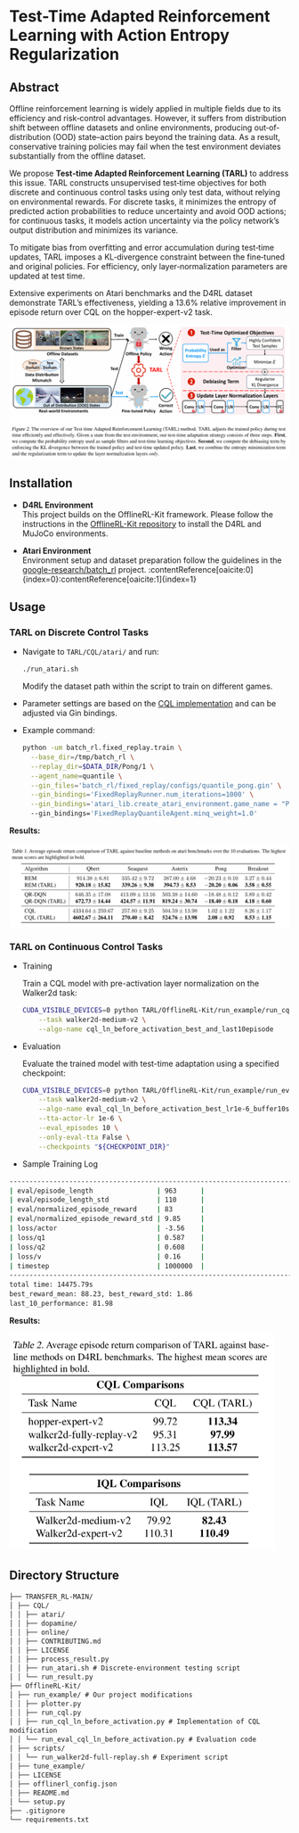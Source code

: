 # Test-Time Adapted Reinforcement Learning with Action Entropy Regularization

## Abstract

Offline reinforcement learning is widely applied in multiple fields due to its efficiency and risk‐control advantages. However, it suffers from distribution shift between offline datasets and online environments, producing out‐of‐distribution (OOD) state–action pairs beyond the training data. As a result, conservative training policies may fail when the test environment deviates substantially from the offline dataset.

We propose **Test‐time Adapted Reinforcement Learning (TARL)** to address this issue. TARL constructs unsupervised test‐time objectives for both discrete and continuous control tasks using only test data, without relying on environmental rewards. For discrete tasks, it minimizes the entropy of predicted action probabilities to reduce uncertainty and avoid OOD actions; for continuous tasks, it models action uncertainty via the policy network’s output distribution and minimizes its variance.

To mitigate bias from overfitting and error accumulation during test‐time updates, TARL imposes a KL‐divergence constraint between the fine‐tuned and original policies. For efficiency, only layer‐normalization parameters are updated at test time.

Extensive experiments on Atari benchmarks and the D4RL dataset demonstrate TARL’s effectiveness, yielding a 13.6% relative improvement in episode return over CQL on the hopper-expert-v2 task.

![image-20250515201733637](images/image-20250515201733637.png)

## Installation

- **D4RL Environment**  
  This project builds on the OfflineRL-Kit framework. Please follow the instructions in the [OfflineRL-Kit repository](https://github.com/yihaosun1124/OfflineRL-Kit/tree/main) to install the D4RL and MuJoCo environments. 

- **Atari Environment**  
  Environment setup and dataset preparation follow the guidelines in the [google-research/batch_rl](https://github.com/google-research/batch_rl) project. :contentReference[oaicite:0]{index=0}:contentReference[oaicite:1]{index=1}

## Usage

### TARL on Discrete Control Tasks
- Navigate to `TARL/CQL/atari/` and run:  
  ```bash
  ./run_atari.sh
  ```

  Modify the dataset path within the script to train on different games.
- Parameter settings are based on the [CQL implementation](https://github.com/aviralkumar2907/CQL) and can be adjusted via Gin bindings.
- Example command:

  ```bash
  python -um batch_rl.fixed_replay.train \
    --base_dir=/tmp/batch_rl \
    --replay_dir=$DATA_DIR/Pong/1 \
    --agent_name=quantile \
    --gin_files='batch_rl/fixed_replay/configs/quantile_pong.gin' \
    --gin_bindings='FixedReplayRunner.num_iterations=1000' \
    --gin_bindings='atari_lib.create_atari_environment.game_name = "Pong"'
    --gin_bindings='FixedReplayQuantileAgent.minq_weight=1.0'
  ```

**Results:**

![image-20250515191658748](images/image-20250515191658748.png)

### TARL on Continuous Control Tasks

- Training 
  
  Train a CQL model with pre-activation layer normalization on the Walker2d task:
  
  ```bash
  CUDA_VISIBLE_DEVICES=0 python TARL/OfflineRL-Kit/run_example/run_cql_ln_before_activation.py \
      --task walker2d-medium-v2 \
      --algo-name cql_ln_before_activation_best_and_last10episode
  ```
  
- Evaluation 

  Evaluate the trained model with test-time adaptation using a specified checkpoint:
  ```bash
  CUDA_VISIBLE_DEVICES=0 python TARL/OfflineRL-Kit/run_example/run_eval_cql_ln_before_activation.py \
      --task walker2d-medium-v2 \
      --algo-name eval_cql_ln_before_activation_best_lr1e-6_buffer10sample1 \
      --tta-actor-lr 1e-6 \
      --eval_episodes 10 \
      --only-eval-tta False \
      --checkpoints "${CHECKPOINT_DIR}"
  ```

- Sample Training Log

```bash
----------------------------------------------------------------------------------
| eval/episode_length                | 963      |
| eval/episode_length_std            | 110      |
| eval/normalized_episode_reward     | 83       |
| eval/normalized_episode_reward_std | 9.85     |
| loss/actor                         | -3.56    |
| loss/q1                            | 0.587    |
| loss/q2                            | 0.608    |
| loss/v                             | 0.16     |
| timestep                           | 1000000  |
----------------------------------------------------------------------------------
total time: 14475.79s
best_reward_mean: 88.23, best_reward_std: 1.86
last_10_performance: 81.98
```
**Results:**

<img src="images/image-20250515202427217.png" alt="image-20250515202427217" style="zoom:50%;" />

## Directory Structure
```
├── TRANSFER_RL-MAIN/
│ ├── CQL/
│ │ ├── atari/
│ │ ├── dopamine/
│ │ ├── online/
│ │ ├── CONTRIBUTING.md
│ │ ├── LICENSE
│ │ ├── process_result.py
│ │ ├── run_atari.sh # Discrete-environment testing script
│ │ └── run_result.py
├── OfflineRL-Kit/
│ ├── run_example/ # Our project modifications
│ │ ├── plotter.py
│ │ ├── run_cql.py
│ │ ├── run_cql_ln_before_activation.py # Implementation of CQL modification
│ │ └── run_eval_cql_ln_before_activation.py # Evaluation code
│ ├── scripts/
│ │ └── run_walker2d-full-replay.sh # Experiment script
│ ├── tune_example/
│ ├── LICENSE
│ ├── offlinerl_config.json
│ ├── README.md
│ └── setup.py
├── .gitignore
└── requirements.txt

```

